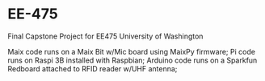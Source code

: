 # EE-475
Final Capstone Project for EE475 University of Washington

Maix code runs on a Maix Bit w/Mic board using MaixPy firmware;
Pi code runs on Raspi 3B installed with Raspbian;
Arduino code runs on a Sparkfun Redboard attached to RFID reader w/UHF antenna;


